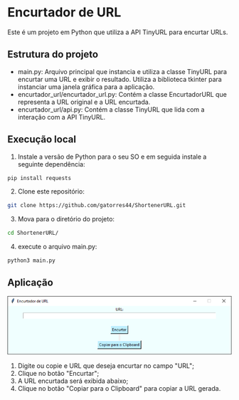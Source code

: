 # Encurtador de URL

Este é um projeto em Python que utiliza a API TinyURL para encurtar URLs.

## Estrutura do projeto

- main.py: Arquivo principal que instancia e utiliza a classe TinyURL para encurtar uma URL e exibir o resultado. Utiliza a biblioteca tkinter para instanciar uma janela gráfica para a aplicação.
- encurtador_url/encurtador_url.py: Contém a classe EncurtadorURL que representa a URL original e a URL encurtada.
- encurtador_url/api.py: Contém a classe TinyURL que lida com a interação com a API TinyURL.

## Execução local

1. Instale a versão de Python para o seu SO e em seguida instale a seguinte dependência:

```bash
pip install requests
```

2. Clone este repositório:

```bash
git clone https://github.com/gatorres44/ShortenerURL.git
```
3. Mova para o diretório do projeto:

```bash
cd ShortenerURL/
```
4. execute o arquivo main.py:

```bash
python3 main.py
```

## Aplicação

![Captura de tela da aplicação](https://raw.githubusercontent.com/gatorres44/ShortenerURL/main/Encurtador_de_URL.PNG)
1. Digite ou copie e URL que deseja encurtar no campo "URL";
2. Clique no botão "Encurtar";
3. A URL encurtada será exibida abaixo;
4. Clique no botão "Copiar para o Clipboard" para copiar a URL gerada.